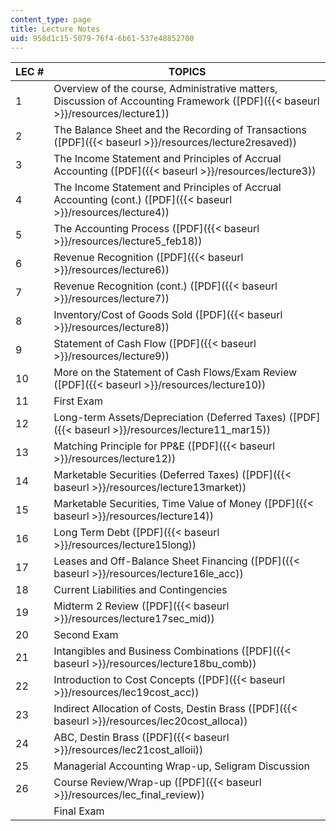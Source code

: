 ```yaml
---
content_type: page
title: Lecture Notes
uid: 958d1c15-5079-76f4-6b61-537e48852700
---
```


| LEC # | TOPICS |
| --- | --- |
| 1 | Overview of the course, Administrative matters, Discussion of Accounting Framework ([PDF]({{< baseurl >}}/resources/lecture1)) |
| 2 | The Balance Sheet and the Recording of Transactions ([PDF]({{< baseurl >}}/resources/lecture2resaved)) |
| 3 | The Income Statement and Principles of Accrual Accounting ([PDF]({{< baseurl >}}/resources/lecture3)) |
| 4 | The Income Statement and Principles of Accrual Accounting (cont.) ([PDF]({{< baseurl >}}/resources/lecture4)) |
| 5 | The Accounting Process ([PDF]({{< baseurl >}}/resources/lecture5_feb18)) |
| 6 | Revenue Recognition ([PDF]({{< baseurl >}}/resources/lecture6)) |
| 7 | Revenue Recognition (cont.) ([PDF]({{< baseurl >}}/resources/lecture7)) |
| 8 | Inventory/Cost of Goods Sold ([PDF]({{< baseurl >}}/resources/lecture8)) |
| 9 | Statement of Cash Flow ([PDF]({{< baseurl >}}/resources/lecture9)) |
| 10 | More on the Statement of Cash Flows/Exam Review ([PDF]({{< baseurl >}}/resources/lecture10)) |
| 11 | First Exam |
| 12 | Long-term Assets/Depreciation (Deferred Taxes) ([PDF]({{< baseurl >}}/resources/lecture11_mar15)) |
| 13 | Matching Principle for PP&E ([PDF]({{< baseurl >}}/resources/lecture12)) |
| 14 | Marketable Securities (Deferred Taxes) ([PDF]({{< baseurl >}}/resources/lecture13market)) |
| 15 | Marketable Securities, Time Value of Money ([PDF]({{< baseurl >}}/resources/lecture14)) |
| 16 | Long Term Debt ([PDF]({{< baseurl >}}/resources/lecture15long)) |
| 17 | Leases and Off-Balance Sheet Financing ([PDF]({{< baseurl >}}/resources/lecture16le_acc)) |
| 18 | Current Liabilities and Contingencies |
| 19 | Midterm 2 Review ([PDF]({{< baseurl >}}/resources/lecture17sec_mid)) |
| 20 | Second Exam |
| 21 | Intangibles and Business Combinations ([PDF]({{< baseurl >}}/resources/lecture18bu_comb)) |
| 22 | Introduction to Cost Concepts ([PDF]({{< baseurl >}}/resources/lec19cost_acc)) |
| 23 | Indirect Allocation of Costs, Destin Brass ([PDF]({{< baseurl >}}/resources/lec20cost_alloca)) |
| 24 | ABC, Destin Brass ([PDF]({{< baseurl >}}/resources/lec21cost_alloii)) |
| 25 | Managerial Accounting Wrap-up, Seligram Discussion |
| 26 | Course Review/Wrap-up ([PDF]({{< baseurl >}}/resources/lec_final_review)) |
| &nbsp; | Final Exam